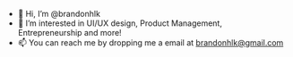 - 👋 Hi, I’m @brandonhlk
- 👀 I’m interested in UI/UX design, Product Management, Entrepreneurship and more!
- 📫 You can reach me by dropping me a email at brandonhlk@gmail.com
<!---
brandonhlk/brandonhlk is a ✨ special ✨ repository because its `README.md` (this file) appears on your GitHub profile.
You can click the Preview link to take a look at your changes.
--->
